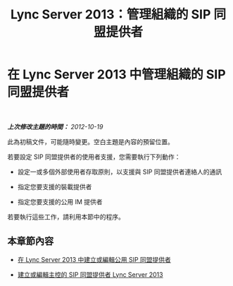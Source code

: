 ﻿---
title: Lync Server 2013：管理組織的 SIP 同盟提供者
TOCTitle: 管理組織的 SIP 同盟提供者
ms:assetid: c78d7e9b-c496-40c6-9249-06ced9cb87f3
ms:mtpsurl: https://technet.microsoft.com/zh-tw/library/JJ552455(v=OCS.15)
ms:contentKeyID: 49292271
ms.date: 08/10/2015
mtps_version: v=OCS.15
ms.translationtype: HT
---

# 在 Lync Server 2013 中管理組織的 SIP 同盟提供者

 

_**上次修改主題的時間：** 2012-10-19_

此為初稿文件，可能隨時變更。空白主題是內容的預留位置。

若要設定 SIP 同盟提供者的使用者支援，您需要執行下列動作：

  - 設定一或多個外部使用者存取原則，以支援與 SIP 同盟提供者連絡人的通訊

  - 指定您要支援的裝載提供者

  - 指定您要支援的公用 IM 提供者

若要執行這些工作，請利用本節中的程序。

## 本章節內容

  - [在 Lync Server 2013 中建立或編輯公用 SIP 同盟提供者](lync-server-2013-create-or-edit-public-sip-federated-providers.md)

  - [建立或編輯主控的 SIP 同盟提供者 Lync Server 2013](lync-server-2013-create-or-edit-hosted-sip-federated-providers.md)

